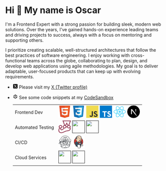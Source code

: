 # Hi 👋 My name is Oscar

I'm a Frontend Expert with a strong passion for building sleek, modern web solutions. Over the years, I've gained hands-on experience leading teams and driving projects to success, always with a focus on mentoring and supporting others.

I prioritize creating scalable, well-structured architectures that follow the best practices of software engineering. I enjoy working with cross-functional teams across the globe, collaborating to plan, design, and develop web applications using agile methodologies. My goal is to deliver adaptable, user-focused products that can keep up with evolving requirements.

- <img src="https://github.com/oscarbastoscorella/oscarbastoscorella/blob/main/assets/x.svg" width="16" height="16" /> Please visit my [X (Twitter profile)](https://twitter.com/oscarbastos_web)
- <img src="https://github.com/oscarbastoscorella/oscarbastoscorella/blob/main/assets/codesandbox.svg" width="16" height="16" /> See some code snippets at my [CodeSandbox](https://codesandbox.io/u/oscarbastos)

    <table>
      <tr>
        <td>Frontend Dev</td>
        <td>
          <a href="" title="HTML5"
            ><img
              src="https://github.com/devicons/devicon/blob/v2.13.0/icons/html5/html5-original.svg"
              width="40"
              height="40"
          /></a>
          <a href="" title="CSS3"
            ><img
              src="https://github.com/devicons/devicon/blob/v2.13.0/icons/css3/css3-original.svg"
              width="40"
              height="40"
          /></a>
          <a href="" title="JavaScript"
            ><img
              src="https://github.com/devicons/devicon/blob/v2.13.0/icons/javascript/javascript-original.svg"
              width="40"
              height="40"
          /></a>
          <a href="" title="TypeScript"
            ><img
              src="https://github.com/devicons/devicon/blob/v2.13.0/icons/typescript/typescript-original.svg"
              width="40"
              height="40"
          /></a>
          <a href="" title="React"
            ><img
              src="https://github.com/devicons/devicon/blob/v2.13.0/icons/react/react-original.svg"
              width="40"
              height="40"
          /></a>
          <a href="" title="NextJS"
            ><img
              src="https://github.com/devicons/devicon/blob/v2.13.0/icons/nextjs/nextjs-original.svg"
              width="40"
              height="40"
          /></a>
        </td>
      </tr>
      <tr>
        <td>Automated Testing</td>
        <td>
          <a href="" title="Jest"
            ><img
              src="https://github.com/devicons/devicon/blob/v2.13.0/icons/jest/jest-plain.svg"
              width="40"
              height="40"
          /></a>
          <a href="" title="React Testing Library"
            ><img
              src="https://testing-library.com/img/octopus-64x64.png"
              width="40"
              height="40"
          /></a>
          <a href="" title="Playwright"
            ><img
              src="https://github.com/bestofjs/bestofjs-webui/blob/master/public/logos/playwright.svg"
              width="40"
              height="40"
          /></a>
        </td>
      </tr>
      <tr>
        <td>CI/CD</td>
        <td>
          <a href="" title="Travis"
            ><img
              src="https://github.com/devicons/devicon/blob/v2.13.0/icons/travis/travis-plain.svg"
              width="40"
              height="40"
          /></a>
          <a href="" title="Jenkins"
            ><img
              src="https://github.com/devicons/devicon/blob/v2.13.0/icons/jenkins/jenkins-original.svg"
              width="40"
              height="40"
          /></a>
        </td>
      </tr>
      <tr>
        <td>Cloud Services</td>
        <td>
          <a href="" title="AWS"
            ><img
              src="https://www.svgrepo.com/show/448266/aws.svg"
              width="40"
              height="40"
          /></a>
          <a href=""title="Vercel"
            ><img
              src="https://www.svgrepo.com/show/327408/logo-vercel.svg"
              width="40"
              height="40"
          /></a>
        </td>
      </tr>
    </table>
